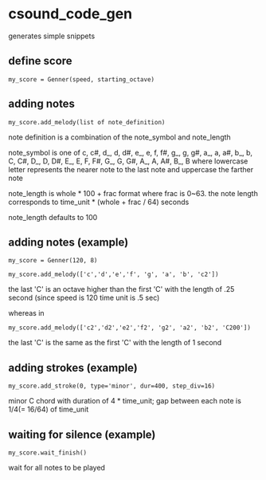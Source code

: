 # csound_code_gen
generates simple snippets

## define score

`my_score = Genner(speed, starting_octave)`

## adding notes

`my_score.add_melody(list of note_definition)`

note definition is a combination of the note_symbol and note_length

note_symbol is one of c, c#, d_, d, d#, e_, e, f, f#, g_, g, g#, a_, a, a#, b_, b, C, C#, D_, D, D#, E_, E, F, F#, G_, G, G#, A_, A, A#, B_, B where lowercase letter represents the nearer note to the last note and uppercase the farther note

note_length is whole * 100 + frac format where frac is 0~63. the note length corresponds to time_unit * (whole + frac / 64) seconds

note_length defaults to 100

## adding notes (example)
`my_score = Genner(120, 8)`

`my_score.add_melody(['c','d','e','f', 'g', 'a', 'b', 'c2'])`

the last 'C' is an octave higher than the first 'C' with the length of .25 second (since speed is 120 time unit is .5 sec)

whereas in

`my_score.add_melody(['c2','d2','e2','f2', 'g2', 'a2', 'b2', 'C200'])`

the last 'C' is the same as the first 'C' with the length of 1 second

## adding strokes (example)
`my_score.add_stroke(0, type='minor', dur=400, step_div=16)`

minor C chord with duration of 4 * time_unit; gap between each note is 1/4(= 16/64) of time_unit

## waiting for silence (example)

`my_score.wait_finish()`

wait for all notes to be played

